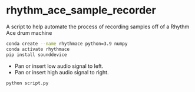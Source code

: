 # rhythm_ace_sample_recorder
A script to help automate the process of recording samples off of a Rhythm Ace drum machine

```bash
conda create --name rhythmace python=3.9 numpy
conda activate rhythmace
pip install sounddevice
```

- Pan or insert low audio signal to left.
- Pan or insert high audio signal to right.

```bash
python script.py
```

